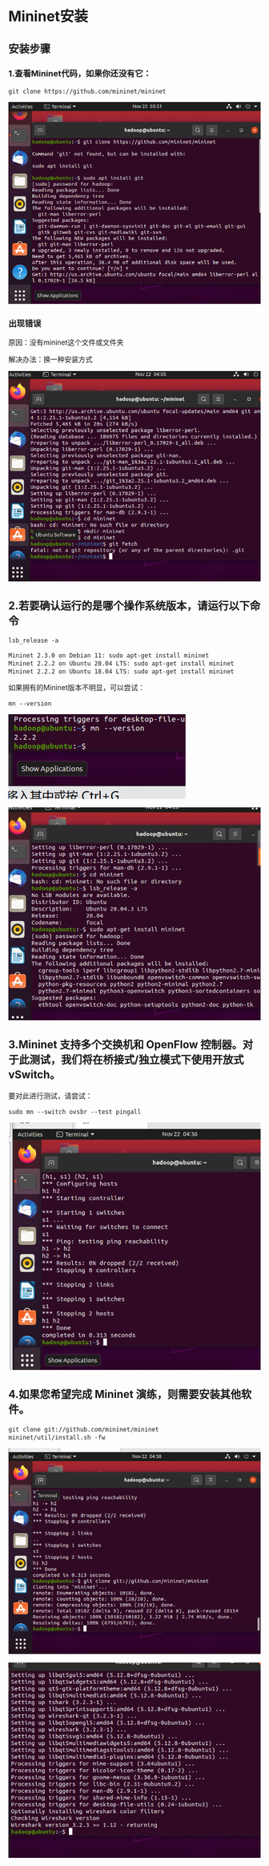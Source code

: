 # Mininet安装

## 安装步骤

### 1.查看Mininet代码，如果你还没有它：

```
git clone https://github.com/mininet/mininet
```

![](https://raw.githubusercontent.com/LUWEI2000/Typora-images/master/img/202111221951139.png)

### 出现错误

原因：没有mininet这个文件或文件夹

解决办法：换一种安装方式

![](https://raw.githubusercontent.com/LUWEI2000/Typora-images/master/img/202111222005069.png)

## 2.若要确认运行的是哪个操作系统版本，请运行以下命令

```
lsb_release -a
```

```
Mininet 2.3.0 on Debian 11: sudo apt-get install mininet
Mininet 2.2.2 on Ubuntu 20.04 LTS: sudo apt-get install mininet
Mininet 2.2.2 on Ubuntu 18.04 LTS: sudo apt-get install mininet
```

如果拥有的Mininet版本不明显，可以尝试：

```
mn --version
```

![](https://raw.githubusercontent.com/LUWEI2000/Typora-images/master/img/202111222031373.png)

![](https://raw.githubusercontent.com/LUWEI2000/Typora-images/master/img/202111222032681.png)

## 3.Mininet 支持多个交换机和 OpenFlow 控制器。对于此测试，我们将在桥接式/独立模式下使用开放式 vSwitch。

要对此进行测试，请尝试：

```
sudo mn --switch ovsbr --test pingall
```

![](https://raw.githubusercontent.com/LUWEI2000/Typora-images/master/img/202111222036674.png)

## 4.如果您希望完成 Mininet 演练，则需要安装其他软件。

```
git clone git://github.com/mininet/mininet
mininet/util/install.sh -fw
```

![](https://raw.githubusercontent.com/LUWEI2000/Typora-images/master/img/202111222039662.png)

![](https://raw.githubusercontent.com/LUWEI2000/Typora-images/master/img/202111222046629.png)

